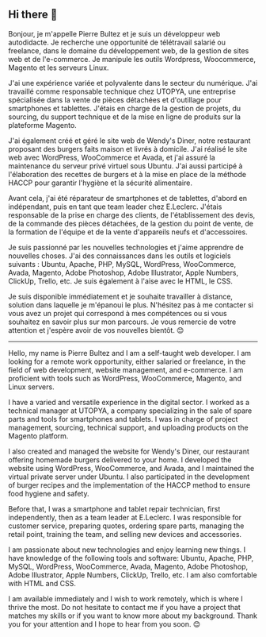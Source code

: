 ## Hi there 👋

<!--
**PierreBultez/PierreBultez** is a ✨ _special_ ✨ repository because its `README.md` (this file) appears on your GitHub profile.

Here are some ideas to get you started:

- 🔭 I’m currently working on ...
- 🌱 I’m currently learning ...
- 👯 I’m looking to collaborate on ...
- 🤔 I’m looking for help with ...
- 💬 Ask me about ...
- 📫 How to reach me: ...
- 😄 Pronouns: ...
- ⚡ Fun fact: ...
-->

Bonjour, je m'appelle Pierre Bultez et je suis un développeur web autodidacte. Je recherche une opportunité de télétravail salarié ou freelance, dans le domaine du développement web, de la gestion de sites web et de l'e-commerce. Je manipule les outils Wordpress, Woocommerce, Magento et les serveurs Linux.

J'ai une expérience variée et polyvalente dans le secteur du numérique. J'ai travaillé comme responsable technique chez UTOPYA, une entreprise spécialisée dans la vente de pièces détachées et d'outillage pour smartphones et tablettes. J'étais en charge de la gestion de projets, du sourcing, du support technique et de la mise en ligne de produits sur la plateforme Magento.

J'ai également créé et géré le site web de Wendy's Diner, notre restaurant proposant des burgers faits maison et livrés à domicile. J'ai réalisé le site web avec WordPress, WooCommerce et Avada, et j'ai assuré la maintenance du serveur privé virtuel sous Ubuntu. J'ai aussi participé à l'élaboration des recettes de burgers et à la mise en place de la méthode HACCP pour garantir l'hygiène et la sécurité alimentaire.

Avant cela, j'ai été réparateur de smartphones et de tablettes, d'abord en indépendant, puis en tant que team leader chez E.Leclerc. J'étais responsable de la prise en charge des clients, de l'établissement des devis, de la commande des pièces détachées, de la gestion du point de vente, de la formation de l'équipe et de la vente d'appareils neufs et d'accessoires.

Je suis passionné par les nouvelles technologies et j'aime apprendre de nouvelles choses. J'ai des connaissances dans les outils et logiciels suivants : Ubuntu, Apache, PHP, MySQL, WordPress, WooCommerce, Avada, Magento, Adobe Photoshop, Adobe Illustrator, Apple Numbers, ClickUp, Trello, etc. Je suis également à l'aise avec le HTML, le CSS.

Je suis disponible immédiatement et je souhaite travailler à distance, solution dans laquelle je m'épanoui le plus. N'hésitez pas à me contacter si vous avez un projet qui correspond à mes compétences ou si vous souhaitez en savoir plus sur mon parcours. Je vous remercie de votre attention et j'espère avoir de vos nouvelles bientôt. 😊

*****

Hello, my name is Pierre Bultez and I am a self-taught web developer. I am looking for a remote work opportunity, either salaried or freelance, in the field of web development, website management, and e-commerce. I am proficient with tools such as WordPress, WooCommerce, Magento, and Linux servers.

I have a varied and versatile experience in the digital sector. I worked as a technical manager at UTOPYA, a company specializing in the sale of spare parts and tools for smartphones and tablets. I was in charge of project management, sourcing, technical support, and uploading products on the Magento platform.

I also created and managed the website for Wendy's Diner, our restaurant offering homemade burgers delivered to your home. I developed the website using WordPress, WooCommerce, and Avada, and I maintained the virtual private server under Ubuntu. I also participated in the development of burger recipes and the implementation of the HACCP method to ensure food hygiene and safety.

Before that, I was a smartphone and tablet repair technician, first independently, then as a team leader at E.Leclerc. I was responsible for customer service, preparing quotes, ordering spare parts, managing the retail point, training the team, and selling new devices and accessories.

I am passionate about new technologies and enjoy learning new things. I have knowledge of the following tools and software: Ubuntu, Apache, PHP, MySQL, WordPress, WooCommerce, Avada, Magento, Adobe Photoshop, Adobe Illustrator, Apple Numbers, ClickUp, Trello, etc. I am also comfortable with HTML and CSS.

I am available immediately and I wish to work remotely, which is where I thrive the most. Do not hesitate to contact me if you have a project that matches my skills or if you want to know more about my background. Thank you for your attention and I hope to hear from you soon. 😊

